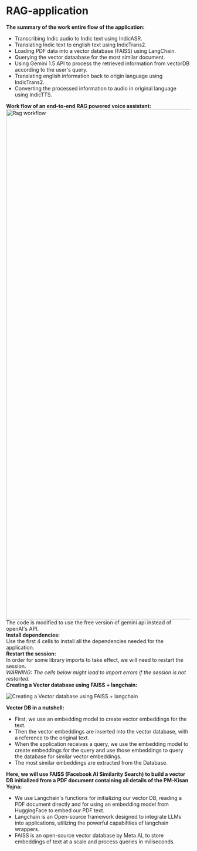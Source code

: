 # RAG-application
<strong>The summary of the  work entire flow of the application:</strong><br/> 
<ul>
  <li>Transcribing Indic audio to Indic text using IndicASR.<br/></li> 
  <li>Translating Indic text to english text using IndicTrans2.<br/></li> 
  <li> Loading PDF data into a vector database (FAISS) using LangChain.<br/></li> 
  <li>Querying the vector dataabase for the most similar document.<br/></li> 
  <li>Using Gemini 1.5 API to process the retrieved information from vectorDB according to the user's query.<br/></li> 
  <li>Translating english information back to origin language using IndicTrans2.<br/></li> 
  <li>Converting the processed information to audio in original language using IndicTTS.<br/></li> 
</ul>
<strong>Work flow of an end-to-end RAG powered voice assistant:</strong>
<img width="1390" alt="Rag workflow" src="https://github.com/user-attachments/assets/96296727-d7f4-4f94-a0df-55c35d481409">
The code is modified to use the free version of gemini api instead of openAI's API.<br/>
<strong>Install dependencies:</strong><br/>
Use the first 4 cells to install all the dependencies needed for the application.<br/>
<strong>Restart the session:</strong><br/>
In order for some library imports to take effect, we will need to restart the session.<br/>
<em>WARNING: The cells below might lead to import errors if the session is not restarted.</em><br/>
<strong>Creating a Vector database using FAISS + langchain:</strong><br/>

![Creating a Vector database using FAISS + langchain](https://github.com/user-attachments/assets/74e3854d-8794-4fe6-beba-3766568a1187)

<strong>Vector DB in a nutshell:</strong><br/>

<ul>
  <li>First, we use an embedding model to create vector embeddings for the text.<br/></li> 
  <li>Then the vector embeddings are inserted into the vector database, with a reference to the original text.<br/></li>  
  <li>When the application receives a query, we use the embedding model to create embeddings for the query and use those embeddings to query the database for similar vector embeddings.<br/></li> 
  <li>The most similar embeddings are extracted from the Database.<br/></li> 
</ul>

<strong>Here, we will use FAISS (Facebook AI Similarity Search) to build a vector DB initialized from a PDF document containing all details of the PM-Kisan Yojna:</strong><br/>
<ul>
    <li>We use Langchain's functions for initializing our vector DB, reading a PDF document directly and for using an embedding model from HuggingFace to embed our PDF text.</li> 
    <li>Langchain is an Open-source framework designed to integrate LLMs into applications, utilizing the powerful capabiltiies of langchain wrappers.</li>  
    <li>FAISS is an open-source vector database by Meta AI, to store embeddings of text at a scale and process queries in miliseconds.</li></ul>

